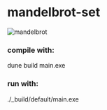 # mandelbrot-set
![mandelbrot](https://user-images.githubusercontent.com/40478095/137098259-1be4a180-2512-41dd-a978-06ffbee55ba5.png)

### compile with: 
dune build main.exe

### run with:
./_build/default/main.exe
